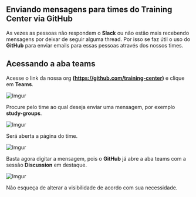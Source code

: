 ## Enviando mensagens para times do Training Center via GitHub

As vezes as pessoas não respondem o **Slack** ou não estão mais recebendo mensagens por deixar de seguir alguma thread. Por isso se faz útil o uso do **GitHub** para enviar emails para essas pessoas através dos nossos times.

## Acessando a aba teams

Acesse o link da nossa org **(https://github.com/training-center)** e clique em **Teams**.

![Imgur](https://i.imgur.com/KxKXehH.png)

Procure pelo time ao qual deseja enviar uma mensagem, por exemplo **study-groups**.

![Imgur](https://i.imgur.com/fCgze66.png)

Será aberta a página do time.

![Imgur](https://i.imgur.com/wpoUjgS.png)

Basta agora digitar a mensagem, pois o **GitHub** já abre a aba teams com a sessão **Discussion** em destaque.

![Imgur](https://i.imgur.com/ogBSbHK.png)

Não esqueça de alterar a visibilidade de acordo com sua necessidade.

